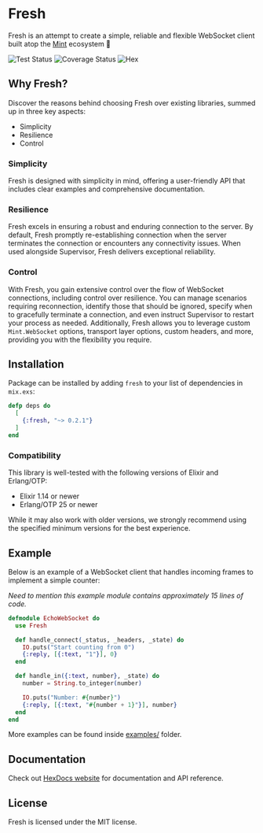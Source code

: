 # Fresh

Fresh is an attempt to create a simple, reliable and flexible WebSocket client built atop the [Mint](https://github.com/elixir-mint) ecosystem 🌱

<div>

<img src='https://github.com/bunopnu/fresh/actions/workflows/test.yml/badge.svg' alt='Test Status' /> 
<img src='https://coveralls.io/repos/github/bunopnu/fresh/badge.svg' alt='Coverage Status' />
<img src='https://img.shields.io/hexpm/v/fresh.svg' alt='Hex' />

</div>

## Why Fresh?

Discover the reasons behind choosing Fresh over existing libraries, summed up in three key aspects:

- Simplicity
- Resilience
- Control

### Simplicity

Fresh is designed with simplicity in mind, offering a user-friendly API that includes clear examples and comprehensive documentation.

### Resilience

Fresh excels in ensuring a robust and enduring connection to the server. By default, Fresh promptly re-establishing connection when the server terminates the connection or encounters any connectivity issues. When used alongside Supervisor, Fresh delivers exceptional reliability.

### Control

With Fresh, you gain extensive control over the flow of WebSocket connections, including control over resilience. You can manage scenarios requiring reconnection, identify those that should be ignored, specify when to gracefully terminate a connection, and even instruct Supervisor to restart your process as needed. Additionally, Fresh allows you to leverage custom `Mint.WebSocket` options, transport layer options, custom headers, and more, providing you with the flexibility you require.

## Installation

Package can be installed by adding `fresh` to your list of dependencies in `mix.exs`:

```elixir
defp deps do
  [
    {:fresh, "~> 0.2.1"}
  ]
end
```

### Compatibility

This library is well-tested with the following versions of Elixir and Erlang/OTP:

- Elixir 1.14 or newer
- Erlang/OTP 25 or newer

While it may also work with older versions, we strongly recommend using the specified minimum versions for the best experience.

## Example

Below is an example of a WebSocket client that handles incoming frames to implement a simple counter:

_Need to mention this example module contains approximately 15 lines of code._

```elixir
defmodule EchoWebSocket do
  use Fresh

  def handle_connect(_status, _headers, _state) do
    IO.puts("Start counting from 0")
    {:reply, [{:text, "1"}], 0}
  end

  def handle_in({:text, number}, _state) do
    number = String.to_integer(number)

    IO.puts("Number: #{number}")
    {:reply, [{:text, "#{number + 1}"}], number}
  end
end
```

More examples can be found inside [examples/](https://github.com/bunopnu/fresh/tree/main/examples) folder.

## Documentation

Check out [HexDocs website](https://hexdocs.pm/fresh) for documentation and API reference.

## License

Fresh is licensed under the MIT license.
